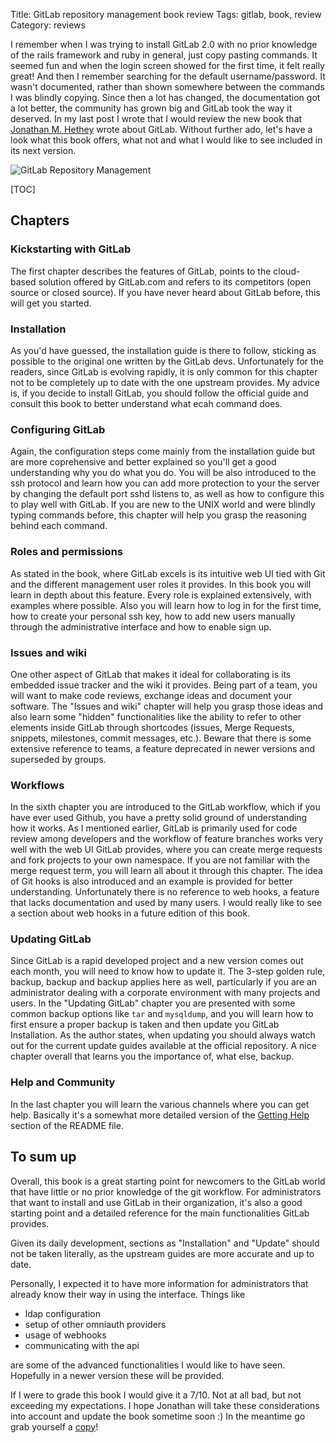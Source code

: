 Title: GitLab repository management book review
Tags: gitlab, book, review
Category: reviews

I remember when I was trying to install GitLab 2.0 with no prior knowledge 
of the rails framework and ruby in general, just copy pasting commands. It seemed fun
and when the login screen showed for the first time, it felt really great!
And then I remember searching for the default username/password. It wasn't documented,
rather than shown somewhere between the commands I was blindly copying. Since then 
a lot has changed, the documentation got a lot better, the community has grown big and 
GitLab took the way it deserved. In my last post I wrote that I would review the new book that [Jonathan M. Hethey][twitter] wrote about GitLab. Without further ado, let's have a look what this book offers, what not and what I would like to see included in its next version.

![GitLab Repository Management](http://www.packtpub.com/sites/default/files/1794OS.jpg)

[TOC]

## Chapters

### Kickstarting with GitLab

The first chapter describes the features of GitLab, points to the cloud-based solution offered by GitLab.com and refers to its competitors (open source or closed source).
If you have never heard about GitLab before, this will get you started.

### Installation

As you'd have guessed, the installation guide is there to follow, sticking as possible  to the original one written by the GitLab devs. Unfortunately for the readers, since GitLab is evolving rapidly, it is only common for this chapter not to be completely up to date with the one upstream provides. My advice is, if you decide to install GitLab, you should follow the official guide and consult this book to better understand what ecah command does.

### Configuring GitLab

Again, the configuration steps come mainly from the installation guide but are more coprehensive and better explained so you'll get a good understanding why you do what you do. You will be also introduced to the ssh protocol and learn how you can add more protection to your the server by changing the default port sshd listens to, as well as how to configure this to play well with GitLab. If you are new to the UNIX world and were blindly typing commands before, this chapter will help you grasp the reasoning behind each command. 

### Roles and permissions

As stated in the book, where GitLab excels is its intuitive web UI tied with Git and the different management user roles it provides. In this book you will learn in depth about this feature. Every role is explained extensively, with examples where possible. Also you will learn how to log in for the first time, how to create your personal ssh key, how to add new users manually through the administrative interface and how to enable sign up.

### Issues and wiki

One other aspect of GitLab that makes it ideal for collaborating is its embedded issue  tracker and the wiki it provides. Being part of a team, you will want to make code reviews, exchange ideas and document your software. The "Issues and wiki" chapter will help you grasp those ideas and also learn some "hidden" functionalities like the ability to refer to other elements inside GitLab through shortcodes (issues, Merge Requests, snippets, milestones, commit messages, etc.). Beware that there is some extensive reference to teams, a feature deprecated in newer versions and superseded by groups.

### Workflows

In the sixth chapter you are introduced to the GitLab workflow, which if you have ever used Github, you have a pretty solid ground of understanding how it works. As I mentioned earlier, GitLab is primarily used for code review among developers and the workflow of feature branches works very well with the web UI GitLab provides, where you can create merge requests and fork projects to your own namespace. If you are not familiar with the merge request term, you will learn all about it through this chapter. The idea of Git hooks is also introduced and an example is provided for better understanding. Unfortunately there is no reference to web hooks, a feature that lacks documentation and used by many users. I would really like to see a section about web hooks in a future edition of this book.

### Updating GitLab

Since GitLab is a rapid developed project and a new version comes out each month, you will need to know how to update it. The 3-step golden rule, backup, backup and backup applies here as well, particularly if you are an administrator dealing with a corporate environment with many projects and users. In the "Updating GitLab" chapter you are presented with some common backup options like `tar` and `mysqldump`, and you will learn how to first ensure a proper backup is taken and then update you GitLab Installation. As the author states, when updating you should always watch out for the current update guides available at the official repository. A nice chapter overall that learns you the importance of, what else, backup.

### Help and Community

In the last chapter you will learn the various channels where you can get help. Basically it's a somewhat more detailed version of the [Getting Help][gethelp] section of the README file.

## To sum up

Overall, this book is a great starting point for newcomers to the GitLab world that have little or no prior knowledge of the git workflow. For administrators that want to install and use GitLab in their organization, it's also a good starting point and a detailed reference for the main functionalities GitLab provides.

Given its daily development, sections as "Installation" and "Update" should not be taken literally, as the upstream guides are more accurate and up to date.

Personally, I expected it to have more information for administrators that already know their way in using the interface. Things like

- ldap configuration
- setup of other omniauth providers
- usage of webhooks
- communicating with the api

are some of the advanced functionalities I would like to have seen. Hopefully in a newer version these will be provided. 

If I were to grade this book I would give it a 7/10. Not at all bad, but not exceeding my expectations. I hope Jonathan will take these considerations into account and update the book sometime soon :) In the meantime go grab yourself a [copy][book]!


[twitter]: https://twitter.com/JonathanMH_com
[gethelp]: https://github.com/gitlabhq/gitlabhq/blob/master/README.md#getting-help
[book]: http://bit.ly/1fTUYMy